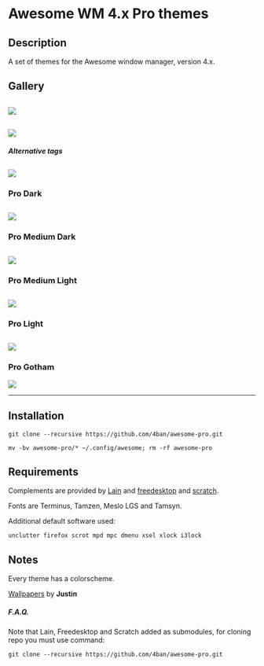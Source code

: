 # Awesome WM 4.x Pro themes 

## Description
A set of themes for the Awesome window manager, version 4.x.

## Gallery

![](https://raw.githubusercontent.com/4ban/awesome-pro/master/screenshots/pro.png)
---

![](https://raw.githubusercontent.com/4ban/awesome-pro/master/screenshots/pro-preview.png)
---

##### Alternative tags
![](https://raw.githubusercontent.com/4ban/awesome-pro/master/screenshots/alternative-tags.png)
---

### Pro Dark
![](https://raw.githubusercontent.com/4ban/awesome-pro/master/screenshots/pro-dark.png)
---

### Pro Medium Dark
![](https://raw.githubusercontent.com/4ban/awesome-pro/master/screenshots/pro-medium-dark.png)
---

### Pro Medium Light
![](https://raw.githubusercontent.com/4ban/awesome-pro/master/screenshots/pro-medium-light.png)
---

### Pro Light
![](https://raw.githubusercontent.com/4ban/awesome-pro/master/screenshots/pro-light.png)
---

### Pro Gotham
![](https://raw.githubusercontent.com/4ban/awesome-pro/master/screenshots/pro-gotham.png)

---

## Installation

`git clone --recursive https://github.com/4ban/awesome-pro.git`

`mv -bv awesome-pro/* ~/.config/awesome; rm -rf awesome-pro`

## Requirements
Complements are provided by [Lain](https://github.com/lcpz/lain) and [freedesktop](https://github.com/lcpz/freedesktop) and [scratch](https://github.com/proteansec/awesome-scratch).

Fonts are Terminus, Tamzen, Meslo LGS and Tamsyn.

Additional default software used:

`unclutter firefox scrot mpd mpc dmenu xsel xlock i3lock`


## Notes
Every theme has a colorscheme.

[Wallpapers](https://dribbble.com/shots/1479745-50-Free-Tessellated-Designs) by **Justin**



##### F.A.Q.

Note that Lain, Freedesktop and Scratch added as submodules, for cloning repo you must use command:
```
git clone --recursive https://github.com/4ban/awesome-pro.git
```
